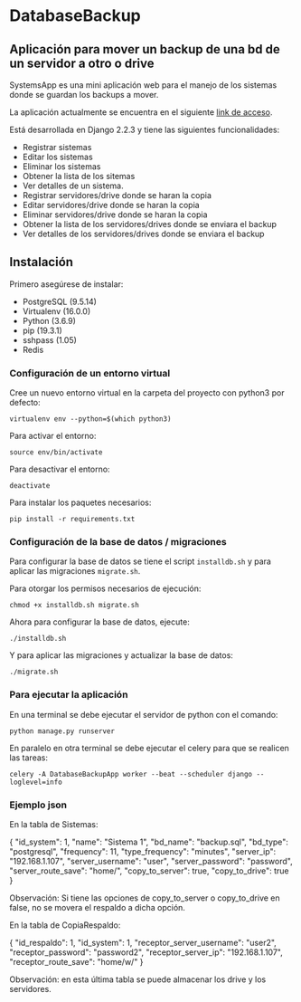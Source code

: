 # DatabaseBackup

## Aplicación para mover un backup de una bd de un servidor a otro o drive

SystemsApp es una mini aplicación web para el manejo de los sistemas donde se guardan los backups a mover.

La aplicación actualmente se encuentra en el siguiente [link de acceso](https://movedatabasebackup.herokuapp.com).

Está desarrollada en Django 2.2.3 y tiene las siguientes funcionalidades:

* Registrar sistemas
* Editar los sistemas 
* Eliminar los sistemas
* Obtener la lista de los sitemas 
* Ver detalles de un sistema.
* Registrar servidores/drive donde se haran la copia
* Editar servidores/drive donde se haran la copia
* Eliminar servidores/drive donde se haran la copia
* Obtener la lista de los servidores/drives donde se enviara el backup 
* Ver detalles de los servidores/drives donde se enviara el backup 

## Instalación

Primero asegúrese de instalar:

* PostgreSQL (9.5.14)
* Virtualenv (16.0.0)
* Python (3.6.9)
* pip (19.3.1)
* sshpass (1.05)
* Redis

### Configuración de un entorno virtual

Cree un nuevo entorno virtual en la carpeta del proyecto con python3 por defecto:

```
virtualenv env --python=$(which python3)
```

Para activar el entorno:
```
source env/bin/activate
```

Para desactivar el entorno:
```
deactivate
```

Para instalar los paquetes necesarios:
```
pip install -r requirements.txt
```

### Configuración de la base de datos / migraciones

Para configurar la base de datos se tiene el script `installdb.sh` y para aplicar las migraciones `migrate.sh`.

Para otorgar los permisos necesarios de ejecución:
```
chmod +x installdb.sh migrate.sh
```

Ahora para configurar la base de datos, ejecute:
```
./installdb.sh
```

Y para aplicar las migraciones y actualizar la base de datos:
```
./migrate.sh
```

### Para ejecutar la aplicación

En una terminal se debe ejecutar el servidor de python con el comando:

```
python manage.py runserver
```

En paralelo en otra terminal se debe ejecutar el celery para que se realicen las tareas:

```
celery -A DatabaseBackupApp worker --beat --scheduler django --loglevel=info
```

### Ejemplo json

En la tabla de Sistemas:

{
        "id_system": 1,
        "name": "Sistema 1",
        "bd_name": "backup.sql",
        "bd_type": "postgresql",
        "frequency": 11,
        "type_frequency": "minutes",
        "server_ip": "192.168.1.107",
        "server_username": "user",
        "server_password": "password",
        "server_route_save": "home/",
        "copy_to_server": true,
        "copy_to_drive": true
}

Observación: Si tiene las opciones de copy_to_server o copy_to_drive en false, no se movera el respaldo a dicha opción. 

En la tabla de CopiaRespaldo:

{
        "id_respaldo": 1,
        "id_system": 1,
        "receptor_server_username": "user2",
        "receptor_password": "password2",
        "receptor_server_ip": "192.168.1.107",
        "receptor_route_save": "home/w/"
}

Observación: en esta última tabla se puede almacenar los drive y los servidores.

